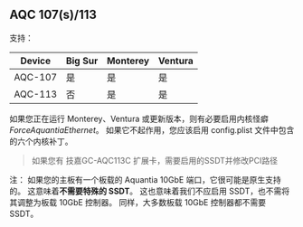 ## AQC 107(s)/113

支持：

| Device  | Big Sur | Monterey | Ventura |
| ------- | ------- | -------- | ------- |
| AQC-107 | 是      | 是       | 是      |
| AQC-113 | 否      | 是       | 是      |

如果您正在运行 Monterey、Ventura 或更新版本，则有必要启用内核怪癖 _ForceAquantiaEthernet_。 如果它不起作用，您应该启用 config.plist 文件中包含的六个内核补丁。

> 如果您有 技嘉GC-AQC113C 扩展卡，需要启用的SSDT并修改PCI路径

注：
如果您的主板有一个板载的 Aquantia 10GbE 端口，它很可能是原生支持的。 这意味着**不需要特殊的 SSDT**。 这也意味着我们不应启用 SSDT，也不需将其调整为板载 10GbE 控制器。 同样，大多数板载 10GbE 控制器都不需要 SSDT。